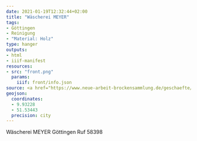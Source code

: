 ```yaml
---
date: 2021-01-19T12:32:44+02:00
title: "Wäscherei MEYER"
tags:
- Göttingen
- Reinigung
- "Material: Holz"
type: hanger
outputs:
- html
- iiif-manifest
resources:
- src: "front.png"
  params:
    iiif: front/info.json
source: <a href="https://www.neue-arbeit-brockensammlung.de/geschaefte/gebrauchtmoebelkaufhaus/">Brockensammlung</a>
geojson:
  coordinates:
  - 9.93228
  - 51.53443
  precision: city
---
```

Wäscherei MEYER Göttingen Ruf 58398
